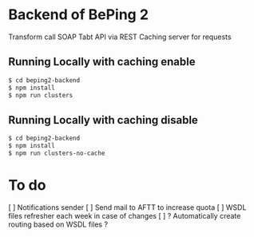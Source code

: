# Backend of BePing 2

Transform call SOAP Tabt API via REST
Caching server for requests

## Running Locally with caching enable

```sh
$ cd beping2-backend
$ npm install
$ npm run clusters
```

## Running Locally with caching disable

```sh
$ cd beping2-backend
$ npm install
$ npm run clusters-no-cache
```

# To do
[ ] Notifications sender
[ ] Send mail to AFTT to increase quota
[ ] WSDL files refresher each week in case of changes
[ ] ? Automatically create routing based on WSDL files ?
